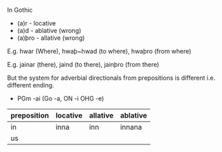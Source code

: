 In Gothic

- (a)r - locative
- (a)d - ablative (wrong)
- (a)þro - allative (wrong)

E.g. hwar (Where), hwaþ~hwad (to where), hwaþro (from where)

E.g. jainar (there), jaind (to there), jainþro (from there)

But the system for adverbial directionals from prepositions is different i.e. different ending.

- PGm -ai (Go -a, ON -i OHG -e)

| preposition | locative | allative | ablative |
| ----------- | -------- | -------- | -------- |
| in          | inna     | inn      | innana   |
| us          |          |          |          |

